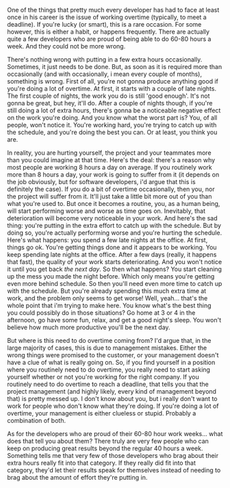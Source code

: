 One of the things that pretty much every developer has had to face at least once in his career is the issue of working overtime (typically, to meet a deadline).  If you're lucky (or smart), this is a rare occasion.  For some however, this is either a habit, or happens frequently.  There are actually quite a few developers who are proud of being able to do 60-80 hours a week.  And they could not be more wrong.

There's nothing wrong with putting in a few extra hours occasionally.  Sometimes, it just needs to be done.  But, as soon as it is required more than occasionally (and with occasionally, i mean every couple of months), something is wrong.  First of all, you're not gonna produce anything good if you're doing a lot of overtime.  At first, it starts with a couple of late nights.  The first couple of nights, the work you do is still 'good enough'.  It's not gonna be great, but hey, it'll do.  After a couple of nights though, if you're still doing a lot of extra hours, there's gonna be a noticeable negative effect on the work you're doing.  And you know what the worst part is?  You, of all people, won't notice it.  You're working hard, you're trying to catch up with the schedule, and you're doing the best you can.  Or at least, you think you are.

In reality, you are hurting yourself, the project and your teammates more than you could imagine at that time.  Here's the deal: there's a reason why most people are working 8 hours a day on average.  If you routinely work more than 8 hours a day, your work is going to suffer from it (it depends on the job obviously, but for software developers, i'd argue that this is definitely the case).  If you do a bit of overtime occasionally, then you, nor the project will suffer from it.  It'll just take a little bit more out of you than what you're used to.  But once it becomes a routine, you, as a human being, will start performing worse and worse as time goes on.  Inevitably, that deterioration will become very noticeable in your work.  And here's the sad thing: you're putting in the extra effort to catch up with the schedule.  But by doing so, you're actually performing worse and you're hurting the schedule.  Here's what happens: you spend a few late nights at the office.  At first, things go ok.  You're getting things done and it appears to be working.  You keep spending late nights at the office.  After a few days (really, it happens that fast), the quality of your work starts deteriorating.  And you won't notice it until you get back *the next day*.  So then what happens?  You start cleaning up the mess you made the night before.  Which only means you're getting even more behind schedule.  So then you'll need even more time to catch up with the schedule.  But you're already spending this much extra time at work, and the problem only seems to get worse!  Well, yeah... that's the whole point that i'm trying to make here.  You know what's the best thing you could possibly do in those situations?  Go home at 3 or 4 in the afternoon, go have some fun, relax, and get a good night's sleep.  You won't believe how much more productive you'll be the next day. 

But where is this need to do overtime coming from?  I'd argue that, in the large majority of cases, this is due to management mistakes.  Either the wrong things were promised to the customer, or your management doesn't have a clue of what is really going on.  So, if you find yourself in a position where you routinely need to do overtime, you really need to start asking yourself whether or not you're working for the right company.  If you routinely need to do overtime to reach a deadline, that tells you that the project management (and highly likely, every kind of management beyond that) is pretty messed up.  I don't know about you, but i really don't want to work for people who don't know what they're doing.  If you're doing a lot of overtime, your management is either clueless or stupid.  Probably a combination of both. 

As for the developers who are proud of their 60-80 hour work weeks... what does that tell you about them?  There truly are very few people who can keep on producing great results beyond the regular 40 hours a week.  Something tells me that very few of those developers who brag about their extra hours really fit into that category.  If they really did fit into that category, they'd let their results speak for themselves instead of needing to brag about the amount of effort they're putting in.
